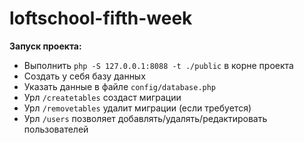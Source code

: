 # loftschool-fifth-week

**Запуск проекта:**

* Выполнить `php -S 127.0.0.1:8088 -t ./public` в корне проекта
* Создать у себя базу данных
* Указать данные в файле `config/database.php`
* Урл `/createtables` создаст миграции
* Урл `/removetables` удалит миграции (если требуется)
* Урл `/users` позволяет добавлять/удалять/редактировать пользователей